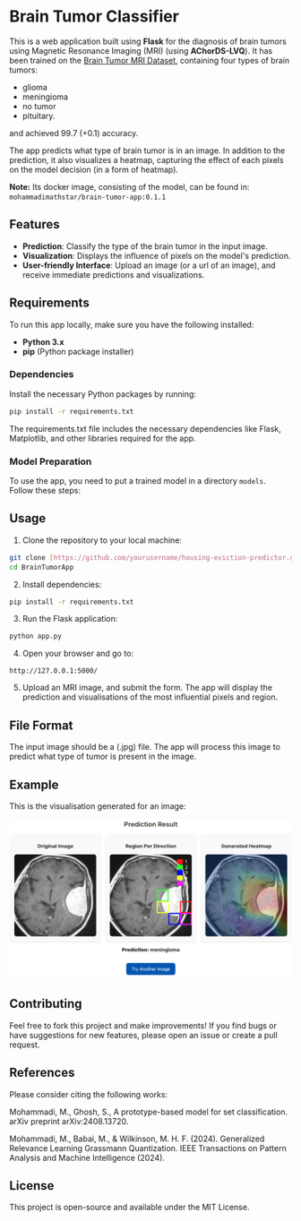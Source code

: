 # Brain Tumor Classifier

This is a web application built using **Flask** for the diagnosis of brain tumors using Magnetic Resonance Imaging (MRI) (using **AChorDS-LVQ**). It has been trained on the [Brain Tumor MRI Dataset](https://www.kaggle.com/datasets/masoudnickparvar/brain-tumor-mri-dataset), containing four types of brain tumors: 
- glioma
- meningioma
- no tumor
- pituitary.

and achieved 99.7 (+0.1) accuracy. 

The app predicts what type of brain tumor is in an image. In addition to the prediction, it also visualizes a heatmap, capturing the effect of each pixels on the model decision (in a form of heatmap).

__Note:__ Its docker image, consisting of the model, can be found in: `mohammadimathstar/brain-tumor-app:0.1.1`

## Features

- **Prediction**: Classify the type of the brain tumor in the input image.
- **Visualization**: Displays the influence of pixels on the model's prediction.
- **User-friendly Interface**: Upload an image (or a url of an image), and receive immediate predictions and visualizations.
  
## Requirements

To run this app locally, make sure you have the following installed:

- **Python 3.x**
- **pip** (Python package installer)

### Dependencies

Install the necessary Python packages by running:

```bash
pip install -r requirements.txt
```


The requirements.txt file includes the necessary dependencies like Flask, Matplotlib, and other libraries required for the app.


### Model Preparation

To use the app, you need to put a trained model in a directory `models`. Follow these steps:


## Usage

1. Clone the repository to your local machine:

```bash
git clone [https://github.com/yourusername/housing-eviction-predictor.git](https://github.com/mohammadimathstar/BrainTumorApp.git)
cd BrainTumorApp
```
2. Install dependencies:

```bash
pip install -r requirements.txt
```

3. Run the Flask application:

```bash
python app.py
```

4. Open your browser and go to:

```arduino
http://127.0.0.1:5000/
```

5. Upload an MRI image, and submit the form. The app will display the prediction and visualisations of the most influential pixels and region.


## File Format

The input image should be a (.jpg) file. The app will process this image to predict what type of tumor is present in the image.

## Example

This is the visualisation generated for an image:

![plot](./samples/example.png)


## Contributing

Feel free to fork this project and make improvements! If you find bugs or have suggestions for new features, please open an issue or create a pull request.
 
## References

Please consider citing the following works:

Mohammadi, M., Ghosh, S., A prototype-based model for set classification‏. arXiv preprint arXiv:2408.13720.

Mohammadi, M., Babai, M., & Wilkinson, M. H. F. (2024). Generalized Relevance Learning Grassmann Quantization. IEEE Transactions on Pattern Analysis and Machine Intelligence (2024).

## License

This project is open-source and available under the MIT License.






